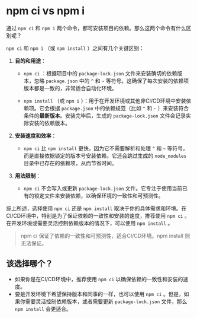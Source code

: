 # npm ci vs npm i

通过 `npm ci` 和 `npm i` 两个命令，都可安装项目的依赖。那么这两个命令有什么区别呢？

`npm ci` 和 `npm i` （或 `npm install` ）之间有几个关键区别：

1. **目的和用途**：
   - `npm ci` ：根据项目中的 `package-lock.json` 文件来安装确切的依赖版本，忽略 `package.json` 中的 `^` 和 `~` 等符号。这确保了每次安装的依赖项版本都是一致的，非常适合自动化环境。
   
   - `npm install` （或 `npm i` ）：用于在开发环境或其他非CI/CD环境中安装依赖项。它会根据 `package.json` 中的依赖规范（比如 `^` 和 `~` ）来安装符合条件的**最新版本**。安装完毕后，生成的 `package-lock.json` 文件会记录实际安装的依赖版本。

2. **安装速度和效率**：
   - `npm ci` 比 `npm install` 更快，因为它不需要解析和处理 `^` 和 `~` 等符号，而是直接依据锁定的版本号安装依赖。它还会跳过生成的 `node_modules` 目录中已存在的依赖项，从而节省时间。

3. **用法限制**：
   - `npm ci` 不会写入或更新 `package-lock.json` 文件。它专注于使用当前已有的锁定文件来安装依赖，以确保环境的一致性和可预测性。

综上所述，选择使用 `npm ci` 还是 `npm install` 取决于你的具体需求和环境。在CI/CD环境中，特别是为了保证依赖的一致性和安装的速度，推荐使用 `npm ci` 。在开发环境或需要灵活控制依赖版本的情况下，可以使用 `npm install` 。

> npm ci 保证了依赖的一致性和可预测性，适合CI/CD环境。npm install 则无法保证。

## 该选择哪个？

* 如果你是在CI/CD环境中，推荐使用 `npm ci` 以确保依赖的一致性和安装的速度。
* 要是开发环境下希望保持版本和同事的一样，也可以使用 `npm ci` 。但是，如果你需要灵活控制依赖版本，或者需要更新 `package-lock.json` 文件，那么 `npm install` 会更适合。

